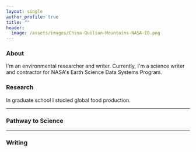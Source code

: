 ```yaml
---
layout: single
author_profile: true
title: ""
header:
  image: /assets/images/China-Quilian-Mountains-NASA-EO.png
---
```


### About
I'm an environmental researcher and writer. 
Currently, I'm a science writer and contractor for NASA's Earth Science Data Systems Program.

### Research
In graduate school I studied global food production.

---

### Pathway to Science


[cims]: https://caos.cims.nyu.edu/
[nyu]: https://cims.nyu.edu/
[gfdi]: https://gfdi.fsu.edu/
[bits]: https://www.bits-pilani.ac.in/Goa/

---

### Writing

